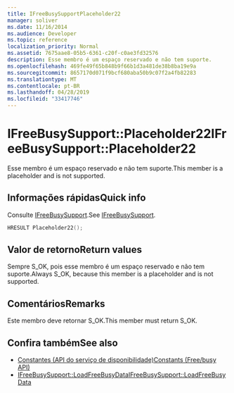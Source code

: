 ```yaml
---
title: IFreeBusySupportPlaceholder22
manager: soliver
ms.date: 11/16/2014
ms.audience: Developer
ms.topic: reference
localization_priority: Normal
ms.assetid: 7675aae8-05b5-6361-c20f-c0ae3fd32576
description: Esse membro é um espaço reservado e não tem suporte.
ms.openlocfilehash: 469fe49f65b848b9f66b1d3a481de38b8ba19e9a
ms.sourcegitcommit: 8657170d071f9bcf680aba50b9c07f2a4fb82283
ms.translationtype: MT
ms.contentlocale: pt-BR
ms.lasthandoff: 04/28/2019
ms.locfileid: "33417746"
---
```

# <a name="ifreebusysupportplaceholder22"></a><span data-ttu-id="5dc9e-103">IFreeBusySupport::Placeholder22</span><span class="sxs-lookup"><span data-stu-id="5dc9e-103">IFreeBusySupport::Placeholder22</span></span>

<span data-ttu-id="5dc9e-104">Esse membro é um espaço reservado e não tem suporte.</span><span class="sxs-lookup"><span data-stu-id="5dc9e-104">This member is a placeholder and is not supported.</span></span>
  
## <a name="quick-info"></a><span data-ttu-id="5dc9e-105">Informações rápidas</span><span class="sxs-lookup"><span data-stu-id="5dc9e-105">Quick info</span></span>

<span data-ttu-id="5dc9e-106">Consulte [IFreeBusySupport](ifreebusysupport.md).</span><span class="sxs-lookup"><span data-stu-id="5dc9e-106">See [IFreeBusySupport](ifreebusysupport.md).</span></span>
  
```cpp
HRESULT Placeholder22();
```

## <a name="return-values"></a><span data-ttu-id="5dc9e-107">Valor de retorno</span><span class="sxs-lookup"><span data-stu-id="5dc9e-107">Return values</span></span>

<span data-ttu-id="5dc9e-108">Sempre S_OK, pois esse membro é um espaço reservado e não tem suporte.</span><span class="sxs-lookup"><span data-stu-id="5dc9e-108">Always S_OK, because this member is a placeholder and is not supported.</span></span>
  
## <a name="remarks"></a><span data-ttu-id="5dc9e-109">Comentários</span><span class="sxs-lookup"><span data-stu-id="5dc9e-109">Remarks</span></span>

<span data-ttu-id="5dc9e-110">Este membro deve retornar S_OK.</span><span class="sxs-lookup"><span data-stu-id="5dc9e-110">This member must return S_OK.</span></span>
  
## <a name="see-also"></a><span data-ttu-id="5dc9e-111">Confira também</span><span class="sxs-lookup"><span data-stu-id="5dc9e-111">See also</span></span>

- [<span data-ttu-id="5dc9e-112">Constantes (API do serviço de disponibilidade)</span><span class="sxs-lookup"><span data-stu-id="5dc9e-112">Constants (Free/busy API)</span></span>](constants-free-busy-api.md) 
- [<span data-ttu-id="5dc9e-113">IFreeBusySupport::LoadFreeBusyData</span><span class="sxs-lookup"><span data-stu-id="5dc9e-113">IFreeBusySupport::LoadFreeBusyData</span></span>](ifreebusysupport-loadfreebusydata.md)


